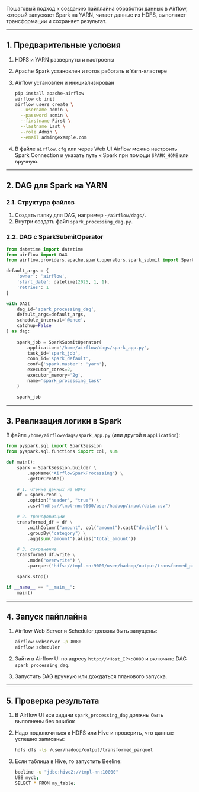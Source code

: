 Пошаговый подход к созданию пайплайна обработки данных в Airflow, который запускает Spark на YARN, читает данные из HDFS, выполняет трансформации и сохраняет результат.

---

## **1. Предварительные условия**

1. HDFS и YARN развернуты и настроены
2. Apache Spark установлен и готов работать в Yarn-кластере
3. Airflow установлен и инициализирован
    
    ```bash
    pip install apache-airflow
    airflow db init
    airflow users create \
      --username admin \
      --password admin \
      --firstname First \
      --lastname Last \
      --role Admin \
      --email admin@example.com
    ```
    
4. В файле `airflow.cfg` или через Web UI Airflow можно настроить Spark Connection и указать путь к Spark при помощи `SPARK_HOME` или вручную.

---

## **2. DAG для Spark на YARN**

### **2.1. Структура файлов**

1. Создать папку для DAG, например `~/airflow/dags/`.
2. Внутри создать файл `spark_processing_dag.py`.

### **2.2. DAG с SparkSubmitOperator**

```python
from datetime import datetime
from airflow import DAG
from airflow.providers.apache.spark.operators.spark_submit import SparkSubmitOperator

default_args = {
    'owner': 'airflow',
    'start_date': datetime(2025, 1, 1),
    'retries': 1
}

with DAG(
    dag_id='spark_processing_dag',
    default_args=default_args,
    schedule_interval='@once',
    catchup=False
) as dag:
    
    spark_job = SparkSubmitOperator(
        application='/home/airflow/dags/spark_app.py', 
        task_id='spark_job',
        conn_id='spark_default',           
        conf={'spark.master': 'yarn'},     
        executor_cores=2,
        executor_memory='2g',
        name='spark_processing_task'
    )

    spark_job
```

---

## **3. Реализация логики в Spark**

В файле `/home/airflow/dags/spark_app.py` (или другой в `application`):

```python
from pyspark.sql import SparkSession
from pyspark.sql.functions import col, sum

def main():
    spark = SparkSession.builder \
        .appName("AirflowSparkProcessing") \
        .getOrCreate()

    # 1. чтение данных из HDFS
    df = spark.read \
        .option("header", "true") \
        .csv("hdfs://tmpl-nn:9000/user/hadoop/input/data.csv")

    # 2. трансформации
    transformed_df = df \
        .withColumn("amount", col("amount").cast("double")) \
        .groupBy("category") \
        .agg(sum("amount").alias("total_amount"))

    # 3. сохранение
    transformed_df.write \
        .mode("overwrite") \
        .parquet("hdfs://tmpl-nn:9000/user/hadoop/output/transformed_parquet")

    spark.stop()

if __name__ == "__main__":
    main()
```

---

## **4. Запуск пайплайна**

1. Airflow Web Server и Scheduler должны быть запущены:
    
    ```bash
    airflow webserver -p 8080
    airflow scheduler
    ```
    
2. Зайти в Airflow UI по адресу `http://<Host_IP>:8080` и включите DAG `spark_processing_dag`.
3. Запустить DAG вручную или дождаться планового запуска.

---

## **5. Проверка результата**

1. В Airflow UI все задачи `spark_processing_dag` должны быть выполнены без ошибок
2. Надо подключиться к HDFS или Hive и проверить, что данные успешно записаны:
    
    ```bash
    hdfs dfs -ls /user/hadoop/output/transformed_parquet
    ```
    
3. Если таблица в Hive, то запустить Beeline:
    
    ```bash
    beeline -u "jdbc:hive2://tmpl-nn:10000"
    USE mydb;
    SELECT * FROM my_table;
    ```

